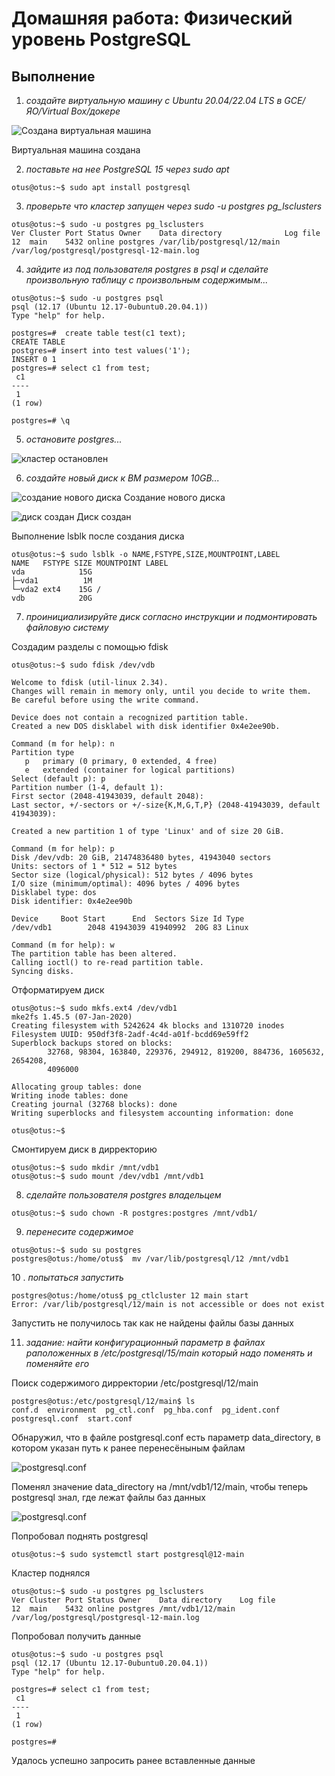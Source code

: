 # Домашняя работа: Физический уровень PostgreSQL
## Выполнение

1. *создайте виртуальную машину c Ubuntu 20.04/22.04 LTS в GCE/ЯО/Virtual Box/докере*

![Создана виртуальная машина](create_vm.png)

Виртуальная машина создана

2. *поставьте на нее PostgreSQL 15 через sudo apt*

```console
otus@otus:~$ sudo apt install postgresql
```

3. *проверьте что кластер запущен через sudo -u postgres pg_lsclusters*


```console
otus@otus:~$ sudo -u postgres pg_lsclusters
Ver Cluster Port Status Owner    Data directory              Log file
12  main    5432 online postgres /var/lib/postgresql/12/main /var/log/postgresql/postgresql-12-main.log
```

4. *зайдите из под пользователя postgres в psql и сделайте произвольную таблицу с произвольным содержимым...*

```console
otus@otus:~$ sudo -u postgres psql
psql (12.17 (Ubuntu 12.17-0ubuntu0.20.04.1))
Type "help" for help.

postgres=#  create table test(c1 text);
CREATE TABLE
postgres=# insert into test values('1');
INSERT 0 1
postgres=# select c1 from test;
 c1
----
 1
(1 row)

postgres=# \q
```

5. *остановите postgres...*

![кластер остановлен](pg_stop.png)

6. *создайте новый диск к ВМ размером 10GB...*

![создание нового диска](create_new_disk.png)
Создание нового диска

![диск создан](disk_created.png)
Диск создан

Выполнение lsblk после создания диска

```console1
otus@otus:~$ sudo lsblk -o NAME,FSTYPE,SIZE,MOUNTPOINT,LABEL
NAME   FSTYPE SIZE MOUNTPOINT LABEL
vda            15G
├─vda1          1M
└─vda2 ext4    15G /
vdb            20G
```

7. *проинициализируйте диск согласно инструкции и подмонтировать файловую систему*

Создадим разделы с помощью fdisk

```console1
otus@otus:~$ sudo fdisk /dev/vdb

Welcome to fdisk (util-linux 2.34).
Changes will remain in memory only, until you decide to write them.
Be careful before using the write command.

Device does not contain a recognized partition table.
Created a new DOS disklabel with disk identifier 0x4e2ee90b.

Command (m for help): n
Partition type
   p   primary (0 primary, 0 extended, 4 free)
   e   extended (container for logical partitions)
Select (default p): p
Partition number (1-4, default 1):
First sector (2048-41943039, default 2048):
Last sector, +/-sectors or +/-size{K,M,G,T,P} (2048-41943039, default 41943039):

Created a new partition 1 of type 'Linux' and of size 20 GiB.

Command (m for help): p
Disk /dev/vdb: 20 GiB, 21474836480 bytes, 41943040 sectors
Units: sectors of 1 * 512 = 512 bytes
Sector size (logical/physical): 512 bytes / 4096 bytes
I/O size (minimum/optimal): 4096 bytes / 4096 bytes
Disklabel type: dos
Disk identifier: 0x4e2ee90b

Device     Boot Start      End  Sectors Size Id Type
/dev/vdb1        2048 41943039 41940992  20G 83 Linux

Command (m for help): w
The partition table has been altered.
Calling ioctl() to re-read partition table.
Syncing disks.
```

Отформатируем диск

```console
otus@otus:~$ sudo mkfs.ext4 /dev/vdb1
mke2fs 1.45.5 (07-Jan-2020)
Creating filesystem with 5242624 4k blocks and 1310720 inodes
Filesystem UUID: 950df3f8-2adf-4c4d-a01f-bcdd69e59ff2
Superblock backups stored on blocks:
        32768, 98304, 163840, 229376, 294912, 819200, 884736, 1605632, 2654208,
        4096000

Allocating group tables: done
Writing inode tables: done
Creating journal (32768 blocks): done
Writing superblocks and filesystem accounting information: done

otus@otus:~$
```

Смонтируем диск в дирректорию

```console
otus@otus:~$ sudo mkdir /mnt/vdb1
otus@otus:~$ sudo mount /dev/vdb1 /mnt/vdb1
```

8. *сделайте пользователя postgres владельцем*

```console
otus@otus:~$ sudo chown -R postgres:postgres /mnt/vdb1/
```

9. *перенесите содержимое*

```console
otus@otus:~$ sudo su postgres
postgres@otus:/home/otus$  mv /var/lib/postgresql/12 /mnt/vdb1
```

10 . *попытаться запустить*

```console
postgres@otus:/home/otus$ pg_ctlcluster 12 main start
Error: /var/lib/postgresql/12/main is not accessible or does not exist
```
Запустить не получилось так как не найдены файлы базы данных


11. *задание: найти конфигурационный параметр в файлах раположенных в /etc/postgresql/15/main который надо поменять и поменяйте его*

Поиск содержимого дирректории /etc/postgresql/12/main

```console
postgres@otus:/etc/postgresql/12/main$ ls
conf.d  environment  pg_ctl.conf  pg_hba.conf  pg_ident.conf  postgresql.conf  start.conf
```

Обнаружил, что в файле postgresql.conf есть параметр data_directory, в котором указан путь к ранее перенесёныным файлам

![postgresql.conf](postgresql_conf_before_edit.png)

Поменял значение data_directory на /mnt/vdb1/12/main, чтобы теперь postgresql знал, где лежат файлы баз данных

![postgresql.conf](postgresql_conf_after_edit.png)

Попробовал поднять postgresql

```console
otus@otus:~$ sudo systemctl start postgresql@12-main
```

Кластер поднялся

```console
otus@otus:~$ sudo -u postgres pg_lsclusters
Ver Cluster Port Status Owner    Data directory    Log file
12  main    5432 online postgres /mnt/vdb1/12/main /var/log/postgresql/postgresql-12-main.log
```

Попробовал получить данные

```console
otus@otus:~$ sudo -u postgres psql
psql (12.17 (Ubuntu 12.17-0ubuntu0.20.04.1))
Type "help" for help.

postgres=# select c1 from test;
 c1
----
 1
(1 row)

postgres=#
```

Удалось успешно запросить ранее вставленные данные
